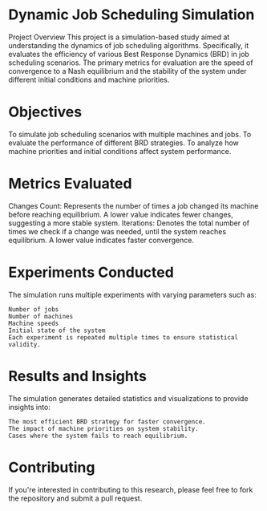 # Dynamic Job Scheduling Simulation
  Project Overview
  This project is a simulation-based study aimed at understanding the dynamics of job scheduling algorithms. Specifically, it evaluates the efficiency of various Best Response Dynamics (BRD) in job scheduling scenarios. The primary metrics for        evaluation are the speed of convergence to a Nash equilibrium and the stability of the system under different initial conditions and machine priorities.

# Objectives
  To simulate job scheduling scenarios with multiple machines and jobs.
  To evaluate the performance of different BRD strategies.
  To analyze how machine priorities and initial conditions affect system performance.
  
# Metrics Evaluated
  Changes Count: Represents the number of times a job changed its machine before reaching equilibrium. A lower value indicates fewer changes, suggesting a more stable system.
  Iterations: Denotes the total number of times we check if a change was needed, until the system reaches equilibrium. A lower value indicates faster convergence.
  
# Experiments Conducted

  The simulation runs multiple experiments with varying parameters such as:

    Number of jobs
    Number of machines
    Machine speeds
    Initial state of the system
    Each experiment is repeated multiple times to ensure statistical validity.

# Results and Insights
  The simulation generates detailed statistics and visualizations to provide insights into:

    The most efficient BRD strategy for faster convergence.
    The impact of machine priorities on system stability.
    Cases where the system fails to reach equilibrium.
    
# Contributing
   If you're interested in contributing to this research, please feel free to fork the repository and submit a pull request.
